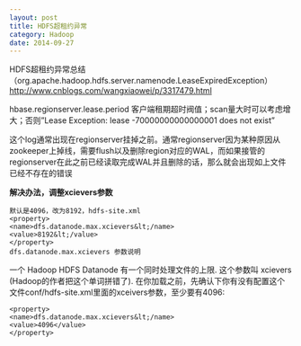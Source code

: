 ```yaml
---
layout: post
title: HDFS超租约异常
category: Hadoop
date: 2014-09-27
---
```

HDFS超租约异常总结（org.apache.hadoop.hdfs.server.namenode.LeaseExpiredException）
http://www.cnblogs.com/wangxiaowei/p/3317479.html

hbase.regionserver.lease.period 客户端租期超时阀值；scan量大时可以考虑增大；否则”Lease Exception: lease -70000000000000001 does not exist”

这个log通常出现在regionserver挂掉之前。通常regionserver因为某种原因从zookeeper上掉线，需要flush以及删除region对应的WAL，而如果接管的regionserver在此之前已经读取完成WAL并且删除的话，那么就会出现如上文件已经不存在的错误

**解决办法，调整xcievers参数**

	默认是4096，改为8192，hdfs-site.xml
	<property>
	<name>dfs.datanode.max.xcievers&lt;/name>
	<value>8192&lt;/value>
	</property>
	dfs.datanode.max.xcievers 参数说明
一个 Hadoop HDFS Datanode 有一个同时处理文件的上限. 这个参数叫 xcievers (Hadoop的作者把这个单词拼错了). 在你加载之前，先确认下你有没有配置这个文件conf/hdfs-site.xml里面的xceivers参数，至少要有4096:

	<property>
	<name>dfs.datanode.max.xcievers&lt;/name>
	<value>4096</value>
	</property>